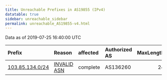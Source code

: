 ```yaml
---
title: Unreachable Prefixes in AS19855 (IPv4)
datatable: true
sidebar: unreachable_sidebar
permalink: unreachable_AS19855-v4.html
---
```


Data as of 2019-07-25 16:40:00 UTC


<div class="datatable-begin"></div>

| Prefix                                                   | Reason                                                                                                 | affected   | Authorized AS   |   MaxLength | Anchor                                       |   unreachable /24s |
|:---------------------------------------------------------|:-------------------------------------------------------------------------------------------------------|:-----------|:----------------|------------:|:---------------------------------------------|-------------------:|
| [103.85.134.0/24](https://stat.ripe.net/103.85.134.0/24) | [INVALID ASN](https://rpki-validator.ripe.net/announcement-preview?asn=AS19855&prefix=103.85.134.0/24) | complete   | AS136260        |          24 | [APNIC](unreachable_APNIC_RPKI_Root-v4.html) |                  1 |

<div class="datatable-end"></div>